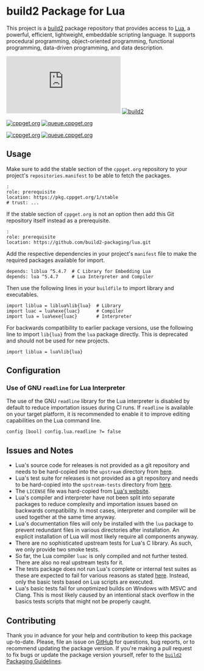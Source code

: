 # build2 Package for Lua

This project is a [build2](https://build2.org) package repository that provides access to [Lua](https://lua.org/home.html), a powerful, efficient, lightweight, embeddable scripting language.
It supports procedural programming, object-oriented programming, functional programming, data-driven programming, and data description.

[![Official](https://img.shields.io/website/https/www.lua.org?down_message=offline&label=Official&style=for-the-badge&up_color=blue&up_message=online)](https://www.lua.org/)
[![build2](https://img.shields.io/website/https/github.com/build2-packaging/lua.svg?down_message=offline&label=build2&style=for-the-badge&up_color=blue&up_message=online)](https://github.com/build2-packaging/lua)

[![cppget.org](https://img.shields.io/website/https/cppget.org/liblua.svg?down_message=offline&label=liblua+cppget.org&style=for-the-badge&up_color=blue&up_message=online)](https://cppget.org/liblua)
[![queue.cppget.org](https://img.shields.io/website/https/queue.cppget.org/liblua.svg?down_message=empty&down_color=blue&label=liblua+queue.cppget.org&style=for-the-badge&up_color=orange&up_message=running)](https://queue.cppget.org/liblua)

[![cppget.org](https://img.shields.io/website/https/cppget.org/lua.svg?down_message=offline&label=lua+cppget.org&style=for-the-badge&up_color=blue&up_message=online)](https://cppget.org/lua)
[![queue.cppget.org](https://img.shields.io/website/https/queue.cppget.org/lua.svg?down_message=empty&down_color=blue&label=lua+queue.cppget.org&style=for-the-badge&up_color=orange&up_message=running)](https://queue.cppget.org/lua)

## Usage
Make sure to add the stable section of the `cppget.org` repository to your project's `repositories.manifest` to be able to fetch the packages.

    :
    role: prerequisite
    location: https://pkg.cppget.org/1/stable
    # trust: ...

If the stable section of `cppget.org` is not an option then add this Git repository itself instead as a prerequisite.

    :
    role: prerequisite
    location: https://github.com/build2-packaging/lua.git

Add the respective dependencies in your project's `manifest` file to make the required packages available for import.

    depends: liblua ^5.4.7  # C Library for Embedding Lua
    depends: lua ^5.4.7     # Lua Interpreter and Compiler

Then use the following lines in your `buildfile` to import library and executables.

    import liblua = liblua%lib{lua}  # Library
    import luac = lua%exe{luac}      # Compiler
    import lua = lua%exe{luac}       # Interpreter

For backwards compatibility to earlier package versions, use the following line to import `lib{lua}` from the `lua` package directly.
This is deprecated and should not be used for new projects.

    import liblua = lua%lib{lua}

## Configuration

### Use of GNU `readline` for Lua Interpreter
The use of the GNU `readline` library for the Lua interpreter is disabled by default to reduce importation issues during CI runs.
If `readline` is available on your target platform, it is recommended to enable it to improve editing capabilities on the Lua command line.

    config [bool] config.lua.readline ?= false

## Issues and Notes
- Lua's source code for releases is not provided as a git repository and needs to be hard-copied into the `upstream` directory from [here](https://lua.org/download.html).
- Lua's test suite for releases is not provided as a git repository and needs to be hard-copied into the `upstream-tests` directory from [here](https://www.lua.org/tests/).
- The `LICENSE` file was hard-copied from [Lua's website](https://lua.org/license.html).
- Lua's compiler and interpreter have not been split into separate packages to reduce complexity and importation issues based on backwards compatibility. In most cases, interpreter and compiler will be used together at the same time anyway.
- Lua's documentation files will only be installed with the `lua` package to prevent redundant files in various directories after installation. An explicit installation of Lua will most likely require all components anyway.
- There are no sophisticated upstream tests for Lua's C library. As such, we only provide two smoke tests.
- So far, the Lua compiler `luac` is only compiled and not further tested. There are also no real upstream tests for it.
- The tests package does not run Lua's complete or internal test suites as these are expected to fail for various reasons as stated [here](https://www.lua.org/tests/). Instead, only the basic tests based on Lua scripts are executed.
- Lua's basic tests fail for unoptimized builds on Windows with MSVC and Clang. This is most likely caused by an intentional stack overflow in the basics tests scripts that might not be properly caught.

## Contributing
Thank you in advance for your help and contribution to keep this package up-to-date.
Please, file an issue on [GitHub](https://github.com/build2-packaging/lua/issues) for questions, bug reports, or to recommend updating the package version.
If you're making a pull request to fix bugs or update the package version yourself, refer to the [`build2` Packaging Guidelines](https://build2.org/build2-toolchain/doc/build2-toolchain-packaging.xhtml#core-version-management).
